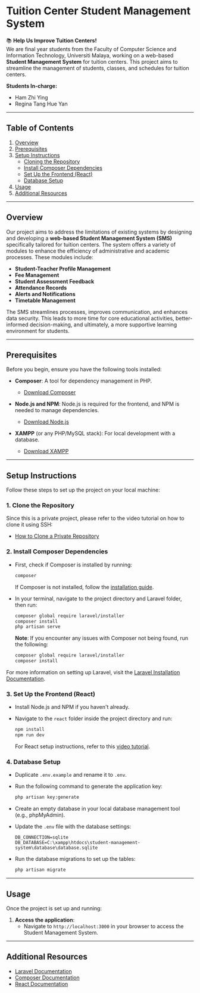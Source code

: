 # Tuition Center Student Management System

📚 **Help Us Improve Tuition Centers!**  
We are final year students from the Faculty of Computer Science and Information Technology, Universiti Malaya, working on a web-based **Student Management System** for tuition centers. This project aims to streamline the management of students, classes, and schedules for tuition centers.

**Students In-charge:**
- Ham Zhi Ying
- Regina Tang Hue Yan

---

## Table of Contents

1. [Overview](#overview)
2. [Prerequisites](#prerequisites)
3. [Setup Instructions](#setup-instructions)
   - [Cloning the Repository](#1-clone-the-repository)
   - [Install Composer Dependencies](#2-install-composer-dependencies)
   - [Set Up the Frontend (React)](#3-set-up-the-frontend-react)
   - [Database Setup](#4-database-setup)
4. [Usage](#usage)
5. [Additional Resources](#additional-resources)
   
---

## Overview

Our project aims to address the limitations of existing systems by designing and developing a **web-based Student Management System (SMS)** specifically tailored for tuition centers. The system offers a variety of modules to enhance the efficiency of administrative and academic processes. These modules include:

- **Student-Teacher Profile Management**  
- **Fee Management**  
- **Student Assessment Feedback**  
- **Attendance Records**  
- **Alerts and Notifications**  
- **Timetable Management**

The SMS streamlines processes, improves communication, and enhances data security. This leads to more time for core educational activities, better-informed decision-making, and ultimately, a more supportive learning environment for students.

---

## Prerequisites

Before you begin, ensure you have the following tools installed:

- **Composer**: A tool for dependency management in PHP.
  - [Download Composer](https://getcomposer.org/)
  
- **Node.js and NPM**: Node.js is required for the frontend, and NPM is needed to manage dependencies.
  - [Download Node.js](https://nodejs.org/)

- **XAMPP** (or any PHP/MySQL stack): For local development with a database.
  - [Download XAMPP](https://www.apachefriends.org/)

---

## Setup Instructions

Follow these steps to set up the project on your local machine:

### 1. Clone the Repository

Since this is a private project, please refer to the video tutorial on how to clone it using SSH:

- [How to Clone a Private Repository](https://www.youtube.com/watch?v=NvvIuqj4YTY)

### 2. Install Composer Dependencies

- First, check if Composer is installed by running:
  ```bash
  composer
  ```
  If Composer is not installed, follow the [installation guide](https://getcomposer.org/doc/).

- In your terminal, navigate to the project directory and Laravel folder, then run:
  ```bash
  composer global require laravel/installer
  composer install
  php artisan serve
  ```

  **Note**: If you encounter any issues with Composer not being found, run the following:
  ```bash
  composer global require laravel/installer
  composer install
  ```

For more information on setting up Laravel, visit the [Laravel Installation Documentation](https://laravel.com/docs/11.x/installation).

### 3. Set Up the Frontend (React)

- Install Node.js and NPM if you haven't already.
- Navigate to the `react` folder inside the project directory and run:
  ```bash
  npm install
  npm run dev
  ```

  For React setup instructions, refer to this [video tutorial](https://www.youtube.com/watch?v=uiD2aoL7zHs&t=486s).

### 4. Database Setup

- Duplicate `.env.example` and rename it to `.env`.
- Run the following command to generate the application key:
  ```bash
  php artisan key:generate
  ```

- Create an empty database in your local database management tool (e.g., phpMyAdmin).

- Update the `.env` file with the database settings:
  ```env
  DB_CONNECTION=sqlite
  DB_DATABASE=C:\xampp\htdocs\student-management-system\database\database.sqlite
  ```

- Run the database migrations to set up the tables:
  ```bash
  php artisan migrate
  ```
  
---

## Usage

Once the project is set up and running:

1. **Access the application**:
   - Navigate to `http://localhost:3000` in your browser to access the Student Management System.

---

## Additional Resources

- [Laravel Documentation](https://laravel.com/docs/11.x/installation)
- [Composer Documentation](https://getcomposer.org/doc/)
- [React Documentation](https://reactjs.org/docs/getting-started.html)

